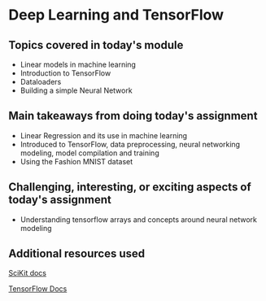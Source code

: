# Deep Learning and TensorFlow

## Topics covered in today's module
* Linear models in machine learning
* Introduction to TensorFlow
* Dataloaders
* Building a simple Neural Network

## Main takeaways from doing today's assignment
* Linear Regression and its use in machine learning
* Introduced to TensorFlow, data preprocessing, neural networking modeling, model compilation and training
* Using the Fashion MNIST dataset

## Challenging, interesting, or exciting aspects of today's assignment
* Understanding tensorflow arrays and concepts around neural network modeling

## Additional resources used 
[SciKit docs](https://scikit-learn.org/stable/modules/generated/sklearn.linear_model.LinearRegression.html#sklearn.linear_model.LinearRegression.fit)


[TensorFlow Docs](https://www.tensorflow.org/api_docs)

